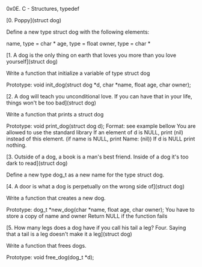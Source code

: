0x0E. C - Structures, typedef

[0. Poppy](struct dog)

Define a new type struct dog with the following elements:

name, type = char *
age, type = float
owner, type = char *

[1. A dog is the only thing on earth that loves you more than you love yourself](struct dog)

Write a function that initialize a variable of type struct dog

Prototype: void init_dog(struct dog *d, char *name, float age, char owner);

[2. A dog will teach you unconditional love. If you can have that in your life, things won't be too bad](struct dog)

Write a function that prints a struct dog

Prototype: void print_dog(struct dog d);
Format: see example bellow
You are allowed to use the standard library
If an element of d is NULL, print (nil) instead of this element. (if name is NULL, print Name: (nil))
If d is NULL print nothing.

[3. Outside of a dog, a book is a man's best friend. Inside of a dog it's too dark to read](struct dog)

Define a new type dog_t as a new name for the type struct dog.

[4. A door is what a dog is perpetually on the wrong side of](struct dog)

Write a function that creates a new dog.

Prototype: dog_t *new_dog(char *name, float age, char owner);
You have to store a copy of name and owner
Return NULL if the function fails

[5. How many legs does a dog have if you call his tail a leg? Four. Saying that a tail is a leg doesn't make it a leg](struct dog)

Write a function that frees dogs.

Prototype: void free_dog(dog_t *d);
